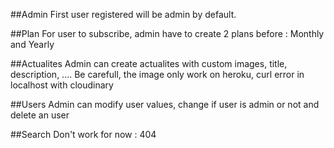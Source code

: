 ##Admin
First user registered will be admin by default.

##Plan
For user to subscribe, admin have to create 2 plans before : Monthly and Yearly

##Actualites
Admin can create actualites with custom images, title, description, ....
Be carefull, the image only work on heroku, curl error in localhost with cloudinary

##Users
Admin can modify user values, change if user is admin or not and delete an user

##Search
Don't work for now : 404
